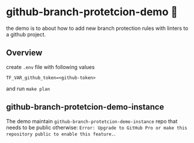 # github-branch-protetcion-demo 🥑

the demo is to about how to add new branch protection rules with linters to a github project.
## Overview
create `.env` file with following values
```env
TF_VAR_github_token=<github-token>
```
and run `make plan`


## github-branch-protetcion-demo-instance
The demo maintain `github-branch-protetcion-demo-instance` repo that needs to be public otherwise: 
`Error: Upgrade to GitHub Pro or make this repository public to enable this feature.`.


